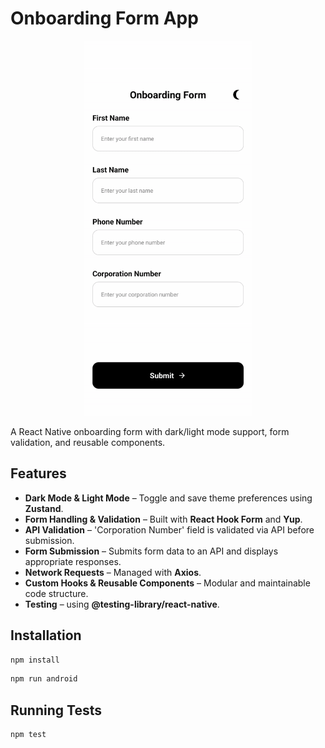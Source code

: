 # Onboarding Form App

<p align="center">
  <img src="demo.gif" alt="Demo" height="600"/>
</p>

A React Native onboarding form with dark/light mode support, form validation, and reusable components.

## Features

- **Dark Mode & Light Mode** – Toggle and save theme preferences using **Zustand**.
- **Form Handling & Validation** – Built with **React Hook Form** and **Yup**.
- **API Validation** – 'Corporation Number' field is validated via API before submission.
- **Form Submission** – Submits form data to an API and displays appropriate responses.
- **Network Requests** – Managed with **Axios**.
- **Custom Hooks & Reusable Components** – Modular and maintainable code structure.
- **Testing** – using **@testing-library/react-native**.

## Installation

```bash
npm install
```

```bash
npm run android
```

## Running Tests

```bash
npm test
```


